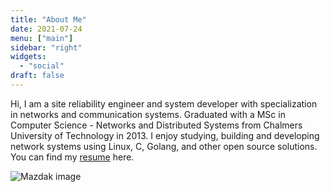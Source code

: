 ```yaml
---
title: "About Me"
date: 2021-07-24
menu: ["main"]
sidebar: "right"
widgets:
  - "social"
draft: false
---
```


Hi, I am a site reliability engineer and system developer with specialization in networks and communication systems.
Graduated with a MSc in Computer Science - Networks and Distributed Systems from Chalmers University of Technology in 2013.
I enjoy studying, building and developing network systems using Linux, C, Golang, and other open source solutions. You can find my [resume](https://drive.google.com/file/d/1HOWM9vcwScF6BEWcyVe9Dp5uQLK8VJUp/view) here.

![Mazdak image](/img/mazdak1.jpg)
